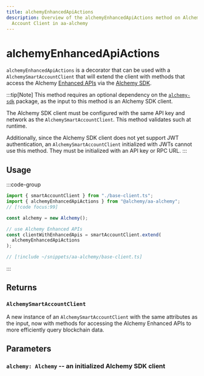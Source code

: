 ```yaml
---
title: alchemyEnhancedApiActions
description: Overview of the alchemyEnhancedApiActions method on Alchemy Smart
  Account Client in aa-alchemy
---
```


# alchemyEnhancedApiActions

`alchemyEnhancedApiActions` is a decorator that can be used with a `AlchemySmartAccountClient` that will extend the client with methods that access the Alchemy [Enhanced APIs](https://www.alchemy.com/enhanced-apis/?a=ak-docs) via the [Alchemy SDK](https://github.com/alchemyplatform/alchemy-sdk-js).

:::tip[Note]
This method requires an optional dependency on the [`alchemy-sdk`](https://github.com/alchemyplatform/alchemy-sdk-js) package, as the input to this method is an Alchemy SDK client.

The Alchemy SDK client must be configured with the same API key and network as the `AlchemySmartAccountClient`. This method validates such at runtime.

Additionally, since the Alchemy SDK client does not yet support JWT authentication, an `AlchemySmartAccountClient` initialized with JWTs cannot use this method. They must be initialized with an API key or RPC URL.
:::

## Usage

:::code-group

```ts [example.ts]
import { smartAccountClient } from "./base-client.ts";
import { alchemyEnhancedApiActions } from "@alchemy/aa-alchemy";
// [!code focus:99]

const alchemy = new Alchemy();

// use Alchemy Enhanced APIs
const clientWithEnhancedApis = smartAccountClient.extend(
  alchemyEnhancedApiActions
);
```

```ts [smartAccountClient.ts]
// [!include ~/snippets/aa-alchemy/base-client.ts]
```

:::

## Returns

### `AlchemySmartAccountClient`

A new instance of an `AlchemySmartAccountClient` with the same attributes as the input, now with methods for accessing the Alchemy Enhanced APIs to more efficiently query blockchain data.

## Parameters

### `alchemy: Alchemy` -- an initialized Alchemy SDK client
